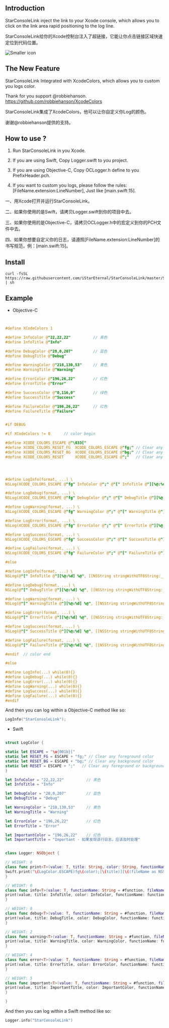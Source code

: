 
## Introduction

StarConsoleLink inject the link to your Xcode console, which allows you to click on the link area rapid positioning to the log line.

StarConsoleLink给你的Xcode控制台注入了超链接，它能让你点击链接区域快速定位到代码位置。

![Smaller icon](https://github.com/iStarEternal/StarConsoleLink/blob/master/example_image.png "Title here")


## The New Feature

StarConsoleLink Integrated with XcodeColors, which allows you to custom you logs color.

Thank for you support @robbiehanson.  https://github.com/robbiehanson/XcodeColors


StarConsoleLink集成了XcodeColors，他可以让你自定义你Log的颜色。

谢谢@robbiehanson提供的支持。


## How to use ?

1.  Run StarConsoleLink in you Xcode.

2.  If you are using Swift, Copy Logger.swift to you project.

3.  If you are using Objective-C, Copy OCLogger.h define to you PrefixHeader.pch.

4.  If you want to custom you logs, please follow the rules: [FileName.extension:LineNumber], Just like [main.swift:15].


一、用Xcode打开并运行StarConsoleLink。

二、如果你使用的是Swift，请拷贝Logger.swift到你的项目中去。

三、如果你使用的是Objective-C，请拷贝OCLogger.h中的宏定义到你的PCH文件中去。

四、如果你想要自定义你的日志，请遵照[FileName.extension:LineNumber]的书写规范，例：[main.swift:15]。


## Install

```install
curl -fsSL https://raw.githubusercontent.com/iStarEternal/StarConsoleLink/master/Scripts/install.sh | sh
```


## Example

* Objective-C
```objective-c


#define XCodeColors 1

#define InfoColor @"22,22,22"          // 黑色
#define InfoTitle @"Info"

#define DebugColor @"28,0,207"         // 蓝色
#define DebugTitle @"Debug"

#define WarningColor @"218,130,53"     // 黄色
#define WarningTitle @"Warning"

#define ErrorColor @"196,26,22"        // 红色
#define ErrorTitle @"Error"

#define SuccessColor @"0,116,0"        // 绿色
#define SuccessTitle @"Success"

#define FailureColor @"196,26,22"      // 红色
#define FailureTitle @"Failure"


#if DEBUG

#if XCodeColors != 0      // color begin

#define XCODE_COLORS_ESCAPE @"\033["
#define XCODE_COLORS_RESET_FG  XCODE_COLORS_ESCAPE @"fg;" // Clear any foreground color
#define XCODE_COLORS_RESET_BG  XCODE_COLORS_ESCAPE @"bg;" // Clear any background color
#define XCODE_COLORS_RESET     XCODE_COLORS_ESCAPE @";"   // Clear any foreground or background color




#define LogInfo(format, ...) \
NSLog(XCODE_COLORS_ESCAPE @"fg" InfoColor @";" @"[" InfoTitle @"][%@:%d] %@" XCODE_COLORS_RESET, [[NSString stringWithUTF8String:__FILE__] lastPathComponent], __LINE__, [NSString stringWithFormat:(format), ##__VA_ARGS__])

#define LogDebug(format, ...) \
NSLog(XCODE_COLORS_ESCAPE @"fg" DebugColor @";" @"[" DebugTitle @"][%@:%d] %@" XCODE_COLORS_RESET, [[NSString stringWithUTF8String:__FILE__] lastPathComponent], __LINE__, [NSString stringWithFormat:(format), ##__VA_ARGS__])

#define LogWarning(format, ...) \
NSLog(XCODE_COLORS_ESCAPE @"fg" WarningColor @";" @"[" WarningTitle @"][%@:%d] %@" XCODE_COLORS_RESET, [[NSString stringWithUTF8String:__FILE__] lastPathComponent], __LINE__, [NSString stringWithFormat:(format), ##__VA_ARGS__])

#define LogError(format, ...) \
NSLog(XCODE_COLORS_ESCAPE @"fg" ErrorColor @";" @"[" ErrorTitle @"][%@:%d] %@" XCODE_COLORS_RESET, [[NSString stringWithUTF8String:__FILE__] lastPathComponent], __LINE__, [NSString stringWithFormat:(format), ##__VA_ARGS__])

#define LogSuccess(format, ...) \
NSLog(XCODE_COLORS_ESCAPE @"fg" SuccessColor @";" @"[" SuccessTitle @"][%@:%d] %@" XCODE_COLORS_RESET, [[NSString stringWithUTF8String:__FILE__] lastPathComponent], __LINE__, [NSString stringWithFormat:(format), ##__VA_ARGS__])

#define LogFailure(format, ...) \
NSLog(XCODE_COLORS_ESCAPE @"fg" FailureColor @";" @"[" FailureTitle @"][%@:%d] %@" XCODE_COLORS_RESET, [[NSString stringWithUTF8String:__FILE__] lastPathComponent], __LINE__, [NSString stringWithFormat:(format), ##__VA_ARGS__])

#else

#define LogInfo(format, ...) \
NSLog(@"[" InfoTitle @"][%@:%d] %@", [[NSString stringWithUTF8String:__FILE__] lastPathComponent], __LINE__, [NSString stringWithFormat:(format), ##__VA_ARGS__])

#define LogDebug(format, ...) \
NSLog(@"[" DebugTitle @"][%@:%d] %@", [[NSString stringWithUTF8String:__FILE__] lastPathComponent], __LINE__, [NSString stringWithFormat:(format), ##__VA_ARGS__])

#define LogWarning(format, ...) \
NSLog(@"[" WarningTitle @"][%@:%d] %@", [[NSString stringWithUTF8String:__FILE__] lastPathComponent], __LINE__, [NSString stringWithFormat:(format), ##__VA_ARGS__])

#define LogError(format, ...) \
NSLog(@"[" ErrorTitle @"][%@:%d] %@", [[NSString stringWithUTF8String:__FILE__] lastPathComponent], __LINE__, [NSString stringWithFormat:(format), ##__VA_ARGS__])

#define LogSuccess(format, ...) \
NSLog(@"[" SuccessTitle @"][%@:%d] %@", [[NSString stringWithUTF8String:__FILE__] lastPathComponent], __LINE__, [NSString stringWithFormat:(format), ##__VA_ARGS__])

#define LogFailure(format, ...) \
NSLog(@"[" FailureTitle @"][%@:%d] %@", [[NSString stringWithUTF8String:__FILE__] lastPathComponent], __LINE__, [NSString stringWithFormat:(format), ##__VA_ARGS__])

#endif  // color end

#else

#define LogInfo(...) while(0){}
#define LogDebug(...) while(0){}
#define LogError(...) while(0){}
#define LogWarning(...) while(0){}
#define LogSuccess(...) while(0){}
#define LogFailure(...) while(0){}
#endif

```
And then you can log within a Objective-C method like so:
```Objective-C
LogInfo("StarConsoleLink");
```
* Swift
```swift

struct LogColor {

static let ESCAPE = "\u{001b}["
static let RESET_FG = ESCAPE + "fg;" // Clear any foreground color
static let RESET_BG = ESCAPE + "bg;" // Clear any background color
static let RESET = ESCAPE + ";"   // Clear any foreground or background color
}

let InfoColor = "22,22,22"          // 黑色
let InfoTitle = "Info"

let DebugColor = "28,0,207"         // 蓝色
let DebugTitle = "Debug"

let WarningColor = "218,130,53"     // 黄色
let WarningTitle = "Warning"

let ErrorColor = "196,26,22"        // 红色
let ErrorTitle = "Error"

let ImportantColor = "196,26,22"    // 红色
let ImportantTitle = "Important - 如果发现该行日志，应该及时处理"


class Logger: NSObject {

// WEIGHT: 0
class func print<T>(value: T, title: String, color: String, functionName: String, fileName: String, lineNumber: Int) {
Swift.print("\(LogColor.ESCAPE)fg\(color);[\(title)][\((fileName as NSString).lastPathComponent):\(lineNumber)] \(value)\(LogColor.RESET)")
}

// WEIGHT: 0
class func info<T>(value: T, functionName: String = #function, fileName: String = #file, lineNumber: Int = #line) {
print(value, title: InfoTitle, color: InfoColor, functionName: functionName, fileName: fileName, lineNumber: lineNumber)
}

// WEIGHT: 0
class func debug<T>(value: T, functionName: String = #function, fileName: String = #file, lineNumber: Int = #line) {
print(value, title: DebugTitle, color: DebugColor, functionName: functionName, fileName: fileName, lineNumber: lineNumber)
}

// WEIGHT: 2
class func warning<T>(value: T, functionName: String = #function, fileName: String = #file, lineNumber: Int = #line) {
print(value, title: WarningTitle, color: WarningColor, functionName: functionName, fileName: fileName, lineNumber: lineNumber)
}

// WEIGHT: 4
class func error<T>(value: T, functionName: String = #function, fileName: String = #file, lineNumber: Int = #line) {
print(value, title: ErrorTitle, color: ErrorColor, functionName: functionName, fileName: fileName, lineNumber: lineNumber)
}

// WEIGHT: 5
class func important<T>(value: T, functionName: String = #function, fileName: String = #file, lineNumber: Int = #line) {
print(value, title: ImportantTitle, color: ImportantColor, functionName: functionName, fileName: fileName, lineNumber: lineNumber)
}

}


```
And then you can log within a Swift method like so:

```Swift
Logger.info("StarConsoleLink")
```
